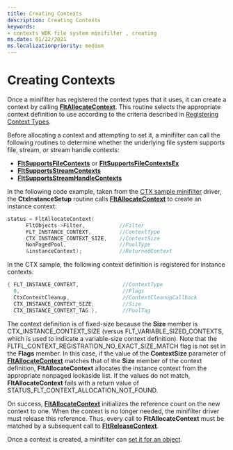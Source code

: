 ```yaml
---
title: Creating Contexts
description: Creating Contexts
keywords:
- contexts WDK file system minifilter , creating
ms.date: 01/22/2021
ms.localizationpriority: medium
---
```


# Creating Contexts

Once a minifilter has registered the context types that it uses, it can create a context by calling [**FltAllocateContext**](/windows-hardware/drivers/ddi/fltkernel/nf-fltkernel-fltallocatecontext). This routine selects the appropriate context definition to use according to the criteria described in [Registering Context Types](registering-context-types.md).

Before allocating a context and attempting to set it, a minifilter can call the following routines to determine whether the underlying file system supports file, stream, or stream handle contexts:
- [**FltSupportsFileContexts**](/windows-hardware/drivers/ddi/fltkernel/nf-fltkernel-fltsupportsfilecontexts) or [**FltSupportsFileContextsEx**](/windows-hardware/drivers/ddi/fltkernel/nf-fltkernel-fltsupportsfilecontextsex)
- [**FltSupportsStreamContexts**](/windows-hardware/drivers/ddi/fltkernel/nf-fltkernel-fltsupportsstreamcontexts)
- [**FltSupportsStreamHandleContexts**](/windows-hardware/drivers/ddi/fltkernel/nf-fltkernel-fltsupportsstreamhandlecontexts)

In the following code example, taken from the [CTX sample minifilter](https://github.com/microsoft/Windows-driver-samples/tree/master/filesys/miniFilter/ctx) driver, the **CtxInstanceSetup** routine calls [**FltAllocateContext**](/windows-hardware/drivers/ddi/fltkernel/nf-fltkernel-fltallocatecontext) to create an instance context:

```cpp
status = FltAllocateContext(
      FltObjects->Filter,           //Filter
      FLT_INSTANCE_CONTEXT,         //ContextType
      CTX_INSTANCE_CONTEXT_SIZE,    //ContextSize
      NonPagedPool,                 //PoolType
      &instanceContext);            //ReturnedContext
```

In the CTX sample, the following context definition is registered for instance contexts:

```cpp
{ FLT_INSTANCE_CONTEXT,              //ContextType
  0,                                 //Flags
  CtxContextCleanup,                 //ContextCleanupCallback
  CTX_INSTANCE_CONTEXT_SIZE,         //Size
  CTX_INSTANCE_CONTEXT_TAG },        //PoolTag
```

The context definition is of fixed-size because the **Size** member is CTX_INSTANCE_CONTEXT_SIZE (versus FLT_VARIABLE_SIZED_CONTEXTS, which is used to indicate a variable-size context definition). Note that the FLTFL_CONTEXT_REGISTRATION_NO_EXACT_SIZE_MATCH flag is not set in the **Flags** member. In this case, if the value of the **ContextSize** parameter of [**FltAllocateContext**](/windows-hardware/drivers/ddi/fltkernel/nf-fltkernel-fltallocatecontext) matches that of the **Size** member of the context definition, **FltAllocateContext** allocates the instance context from the appropriate nonpaged lookaside list. If the values do not match, **FltAllocateContext** fails with a return value of STATUS_FLT_CONTEXT_ALLOCATION_NOT_FOUND.

On success, [**FltAllocateContext**](/windows-hardware/drivers/ddi/fltkernel/nf-fltkernel-fltallocatecontext) initializes the reference count on the new context to one. When the context is no longer needed, the minifilter driver must release this reference. Thus, every call to **FltAllocateContext** must be matched by a subsequent call to [**FltReleaseContext**](/windows-hardware/drivers/ddi/fltkernel/nf-fltkernel-fltreleasecontext).

Once a context is created, a minifilter can [set it for an object](setting-contexts.md).
